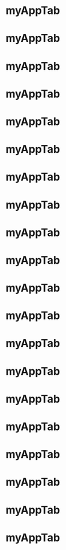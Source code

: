 # myAppTab
# myAppTab
# myAppTab
# myAppTab
# myAppTab
# myAppTab
# myAppTab
# myAppTab
# myAppTab
# myAppTab
# myAppTab
# myAppTab
# myAppTab
# myAppTab
# myAppTab
# myAppTab
# myAppTab
# myAppTab
# myAppTab
# myAppTab